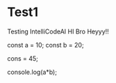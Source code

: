 # Test1
Testing IntelliCodeAI
HI Bro
Heyyy!!

const a = 10;
const b = 20;

cons = 45;

console.log(a*b);
